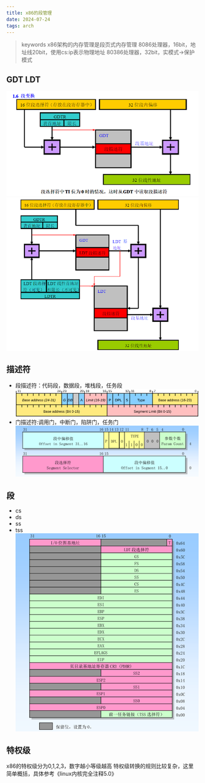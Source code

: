```yaml
---
title: x86的段管理
date: 2024-07-24
tags: arch
---
```

> keywords
> x86架构的内存管理是段页式内存管理
> 8086处理器，16bit，地址线20bit，使用cs:ip表示物理地址
> 80386处理器，32bit，实模式->保护模式


## GDT LDT
![](./gdt.png)
![](./ldt.png)

## 描述符
- 段描述符：代码段，数据段，堆栈段，任务段
![](./SegmentDescriptor.svg.png)
- 门描述符:调用门，中断门，陷阱门，任务门
![](./men.png)
## 段
- cs
- ds
- ss
- tss
![](./tss.png)

## 特权级
x86的特权级分为0,1,2,3，数字越小等级越高
特权级转换的规则比较复杂，这里简单概括，具体参考《linux内核完全注释5.0》